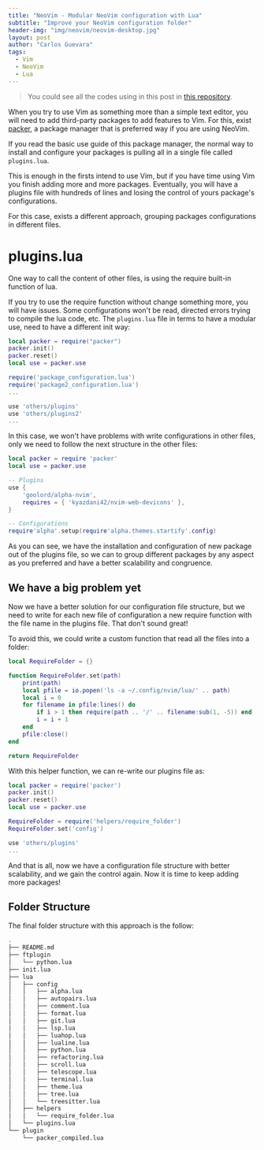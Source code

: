 ```yaml
---
title: "NeoVim - Modular NeoVim configuration with Lua"
subtitle: "Improve your NeoVim configuration folder"
header-img: "img/neovim/neovim-desktop.jpg"
layout: post
author: "Carlos Guevara"
tags:
  - Vim
  - NeoVim
  - Lua
---
```


> You could see all the codes using in this post in [this repository](https://github.com/carloseguevara/nvim_conf).

When you try to use Vim as something more than a simple text editor, you will need to add third-party packages to add
features to Vim. For this, exist [packer](https://github.com/wbthomason/packer.nvim), a package manager that is
preferred way if you are using NeoVim.

If you read the basic use guide of this package manager, the normal way to install and configure your packages is
pulling all in a single file called `plugins.lua`.

This is enough in the firsts intend to use Vim, but if you have time using Vim you finish adding more and more packages.
Eventually, you will have a plugins file with hundreds of lines and losing the control of yours package's
configurations.

For this case, exists a different approach, grouping packages configurations in different files.

# plugins.lua

One way to call the content of other files, is using the require built-in function of lua.

If you try to use the require function without change something more, you will have issues. Some configurations won't be
read, directed errors trying to compile the lua code, etc. The `plugins.lua` file in terms to have a modular use, need
to have a different init way:

```lua
local packer = require("packer")
packer.init()
packer.reset()
local use = packer.use

require('package_configuration.lua')
require('package2_configuration.lua')
...

use 'others/plugins'
use 'others/plugins2'
...
```

In this case, we won't have problems with write configurations in other files, only we need to follow the next
structure in the other files:

```lua
local packer = require 'packer'
local use = packer.use

-- Plugins
use {
    'goolord/alpha-nvim',
    requires = { 'kyazdani42/nvim-web-devicons' },
}

-- Configurations
require'alpha'.setup(require'alpha.themes.startify'.config)
```

As you can see, we have the installation and configuration of new package out of the plugins file, so we can to group
different packages by any aspect as you preferred and have a better scalability and congruence.

## We have a big problem yet

Now we have a better solution for our configuration file structure, but we need to write for each new file of configuration a new
require function with the file name in the plugins file. That don't sound great!

To avoid this, we could write a custom function that read all the files into a folder:

```lua
local RequireFolder = {}

function RequireFolder.set(path)
    print(path)
    local pfile = io.popen('ls -a ~/.config/nvim/lua/' .. path)
    local i = 0
    for filename in pfile:lines() do
        if i > 1 then require(path .. '/' .. filename:sub(1, -5)) end
        i = i + 1
    end
    pfile:close()
end

return RequireFolder
```

With this helper function, we can re-write our plugins file as:

```lua
local packer = require('packer')
packer.init()
packer.reset()
local use = packer.use

RequireFolder = require('helpers/require_folder')
RequireFolder.set('config')

use 'others/plugins'
...
```

And that is all, now we have a configuration file structure with better scalability, and we gain the control again.
Now it is time to keep adding more packages!

## Folder Structure

The final folder structure with this approach is the follow:

```bash
.
├── README.md
├── ftplugin
│   └── python.lua
├── init.lua
├── lua
│   ├── config
│   │   ├── alpha.lua
│   │   ├── autopairs.lua
│   │   ├── comment.lua
│   │   ├── format.lua
│   │   ├── git.lua
│   │   ├── lsp.lua
│   │   ├── luahop.lua
│   │   ├── lualine.lua
│   │   ├── python.lua
│   │   ├── refactoring.lua
│   │   ├── scroll.lua
│   │   ├── telescope.lua
│   │   ├── terminal.lua
│   │   ├── theme.lua
│   │   ├── tree.lua
│   │   └── treesitter.lua
│   ├── helpers
│   │   └── require_folder.lua
│   └── plugins.lua
└── plugin
    └── packer_compiled.lua
```